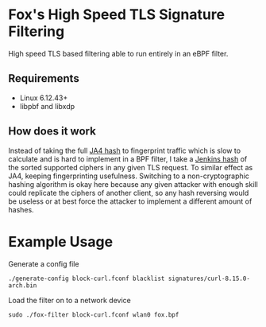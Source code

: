 # Fox's High Speed TLS Signature Filtering

High speed TLS based filtering able to run entirely in an eBPF filter.

## Requirements

- Linux 6.12.43+
- libpbf and libxdp

## How does it work 

Instead of taking the full [JA4 hash](https://github.com/FoxIO-LLC/ja4/blob/main/technical_details/JA4.md) to fingerprint traffic which is slow to calculate and is hard to implement in a BPF filter, I take a [Jenkins hash](https://en.wikipedia.org/wiki/Jenkins_hash_function) of the sorted supported ciphers in any given TLS request. To similar effect as JA4, keeping fingerprinting usefulness. Switching to a non-cryptographic hashing algorithm is okay here because any given attacker with enough skill could replicate the ciphers of another client, so any hash reversing would be useless or  at best force the attacker to implement a different amount of hashes.

# Example Usage

Generate a config file
```
./generate-config block-curl.fconf blacklist signatures/curl-8.15.0-arch.bin
```

Load the filter on to a network device
```
sudo ./fox-filter block-curl.fconf wlan0 fox.bpf
```

